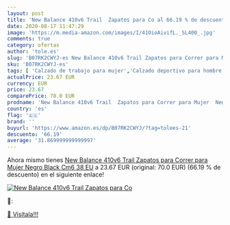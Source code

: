 ```yaml
---
layout: post
title: 'New Balance 410v6 Trail  Zapatos para Co al 66.19 % de descuento'
date: 2020-08-17 11:47:29
image: 'https://m.media-amazon.com/images/I/41OioAivifL._SL400_.jpg'
comments: true
category: ofertas
author: 'tole.es'
slug: 'B07RK2CWYJ-es New Balance 410v6 Trail Zapatos para Correr para Mujer...'
sku: 'B07RK2CWYJ-es'
tags: [ 'Calzado de trabajo para mujer','Calzado deportivo para hombre','Calzado sanitario y de hostelería para mujer','Chanclas y sandalias de piscina para hombre','Sandalias y chanclas para niña','Zapatillas y calzado deportivo para hombre','Zapatos','Zapatos para hombre','Zapatos para mujer','Zapatos para niñas pequeñas','Zapatos y complementos','Zuecos sanitarios y de hostelería para mujer','Zuecos y mules para hombre','zapatos', ]
actualPrice: 23.67 EUR
currency: EUR
price: 23.67
comparePrice: 70.0 EUR
prodname: 'New Balance 410v6 Trail  Zapatos para Correr para Mujer  Negro  Black Cm6   38 EU'
country: 'es'
flag: '🇪🇸'
brand: ''
buyurl: 'https://www.amazon.es/dp/B07RK2CWYJ/?tag=tolees-21'
descuento: '66.19'
average: '31.869999999999997'
---
```


Ahora mismo tienes [New Balance 410v6 Trail  Zapatos para Correr para Mujer  Negro  Black Cm6   38 EU](https://www.amazon.es/dp/B07RK2CWYJ/?tag=tolees-21) a 23.67 EUR (original: 70.0 EUR) (66.19 %  de descuento) en el siguiente enlace!

[![New Balance 410v6 Trail  Zapatos para Co](https://m.media-amazon.com/images/I/41OioAivifL._SL400_.jpg)](https://www.amazon.es/dp/B07RK2CWYJ/?tag=tolees-21)

🔎:


[🛒 Visítala!!!](https://www.amazon.es/dp/B07RK2CWYJ/?tag=tolees-21)
